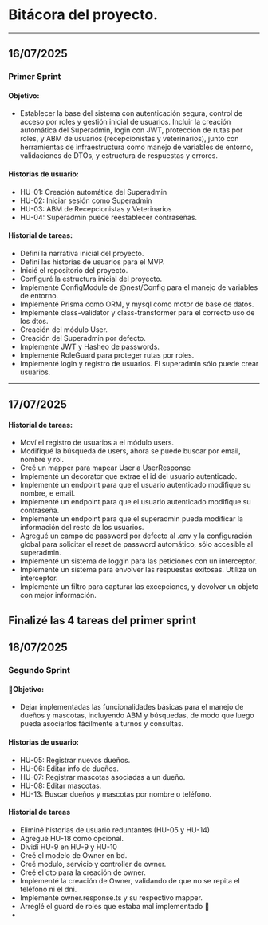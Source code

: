# Bitácora del proyecto.
---
## 16/07/2025

### Primer Sprint
#### Objetivo: 
  * Establecer la base del sistema con autenticación segura, control de acceso por roles y gestión inicial de usuarios. Incluir la creación automática del Superadmin, login con JWT, protección de rutas por roles, y ABM de usuarios (recepcionistas y veterinarios), junto con herramientas de infraestructura como manejo de variables de entorno, validaciones de DTOs, y estructura de respuestas y errores.

#### Historias de usuario:
  * HU-01: Creación automática del Superadmin
  * HU-02: Iniciar sesión como Superadmin
  * HU-03: ABM de Recepcionistas y Veterinarios
  * HU-04: Superadmin puede reestablecer contraseñas.

#### Historial de tareas:
* Definí la narrativa inicial del proyecto.
* Definí las historias de usuarios para el MVP.
* Inicié el repositorio del proyecto.
* Configuré la estructura inicial del proyecto.
* Implementé ConfigModule de @nest/Config para el manejo de variables de entorno.
* Implementé Prisma como ORM, y mysql como motor de base de datos.
* Implementé class-validator y class-transformer para el correcto uso de los dtos.
* Creación del módulo User.
* Creación del Superadmin por defecto.
* Implementé JWT y Hasheo de passwords.
* Implementé RoleGuard para proteger rutas por roles.
* Implementé login y registro de usuarios. El superadmin sólo puede crear usuarios.
---

## 17/07/2025

#### Historial de tareas:
* Moví el registro de usuarios a el módulo users.
* Modifiqué la búsqueda de users, ahora se puede buscar por email, nombre y rol.
* Creé un mapper para mapear User a UserResponse
* Implementé un decorator que extrae el id del usuario autenticado.
* Implementé un endpoint para que el usuario autenticado modifique su nombre, e email.
* Implementé un endpoint para que el usuario autenticado modifique su contraseña.
* Implementé un endpoint para que el superadmin pueda modificar la información del resto de los usuarios.
* Agregué un campo de password por defecto al .env y la configuración global para solicitar el reset de password automático, sólo accesible al superadmin.
* Implementé un sistema de loggin para las peticiones con un interceptor.
* Implementé un sistema para envolver las respuestas exitosas. Utiliza un interceptor.
* Implementé un filtro para capturar las excepciones, y devolver un objeto con mejor información.

**Finalizé las 4 tareas del primer sprint**
---

## 18/07/2025

### Segundo Sprint
#### 🎯Objetivo:
  * Dejar implementadas las funcionalidades básicas para el manejo de dueños y mascotas, incluyendo ABM y búsquedas, de modo que luego pueda asociarlos fácilmente a turnos y consultas.

#### Historias de usuario:
  * HU-05: Registrar nuevos dueños.
  * HU-06: Editar info de dueños.
  * HU-07: Registrar mascotas asociadas a un dueño.
  * HU-08: Editar mascotas.
  * HU-13: Buscar dueños y mascotas por nombre o teléfono.

#### Historial de tareas
* Eliminé historias de usuario reduntantes (HU-05 y HU-14)
* Agregué HU-18 como opcional.
* Dividí HU-9 en HU-9 y HU-10
* Creé el modelo de Owner en bd.
* Creé modulo, servicio y controller de owner.
* Creé el dto para la creación de owner.
* Implementé la creación de Owner, validando de que no se repita el teléfono ni el dni.
* Implementé owner.response.ts y su respectivo mapper.
* Arreglé el guard de roles que estaba mal implementado 🤣
* 